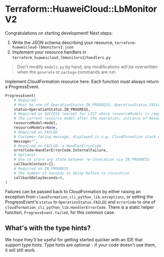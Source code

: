 # Terraform::HuaweiCloud::LbMonitorV2

Congratulations on starting development! Next steps:

1. Write the JSON schema describing your resource, `terraform-huaweicloud-lbmonitorv2.json`
2. Implement your resource handlers in `terraform_huaweicloud_lbmonitorv2/handlers.py`

> Don't modify `models.py` by hand, any modifications will be overwritten when the `generate` or `package` commands are run.

Implement CloudFormation resource here. Each function must always return a ProgressEvent.

```python
ProgressEvent(
    # Required
    # Must be one of OperationStatus.IN_PROGRESS, OperationStatus.FAILED, OperationStatus.SUCCESS
    status=OperationStatus.IN_PROGRESS,
    # Required on SUCCESS (except for LIST where resourceModels is required)
    # The current resource model after the operation; instance of ResourceModel class
    resourceModel=model,
    resourceModels=None,
    # Required on FAILED
    # Customer-facing message, displayed in e.g. CloudFormation stack events
    message="",
    # Required on FAILED: a HandlerErrorCode
    errorCode=HandlerErrorCode.InternalFailure,
    # Optional
    # Use to store any state between re-invocation via IN_PROGRESS
    callbackContext={},
    # Required on IN_PROGRESS
    # The number of seconds to delay before re-invocation
    callbackDelaySeconds=0,
)
```

Failures can be passed back to CloudFormation by either raising an exception from `cloudformation_cli_python_lib.exceptions`, or setting the ProgressEvent's `status` to `OperationStatus.FAILED` and `errorCode` to one of `cloudformation_cli_python_lib.HandlerErrorCode`. There is a static helper function, `ProgressEvent.failed`, for this common case.

## What's with the type hints?

We hope they'll be useful for getting started quicker with an IDE that support type hints. Type hints are optional - if your code doesn't use them, it will still work.
